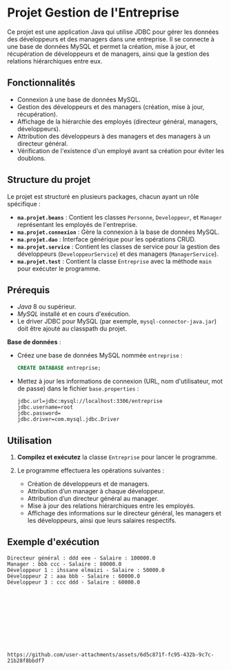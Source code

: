 # Projet Gestion de l'Entreprise

Ce projet est une application Java qui utilise JDBC pour gérer les données des développeurs et des managers dans une entreprise. Il se connecte à une base de données MySQL et permet la création, mise à jour, et récupération de développeurs et de managers, ainsi que la gestion des relations hiérarchiques entre eux.

## Fonctionnalités
- Connexion à une base de données MySQL.
- Gestion des développeurs et des managers (création, mise à jour, récupération).
- Affichage de la hiérarchie des employés (directeur général, managers, développeurs).
- Attribution des développeurs à des managers et des managers à un directeur général.
- Vérification de l'existence d'un employé avant sa création pour éviter les doublons.

## Structure du projet
Le projet est structuré en plusieurs packages, chacun ayant un rôle spécifique :
- **`ma.projet.beans`** : Contient les classes `Personne`, `Developpeur`, et `Manager` représentant les employés de l'entreprise.
- **`ma.projet.connexion`** : Gère la connexion à la base de données MySQL.
- **`ma.projet.dao`** : Interface générique pour les opérations CRUD.
- **`ma.projet.service`** : Contient les classes de service pour la gestion des développeurs (`DeveloppeurService`) et des managers (`ManagerService`).
- **`ma.projet.test`** : Contient la classe `Entreprise` avec la méthode `main` pour exécuter le programme.

## Prérequis
- *Java* 8 ou supérieur.
- *MySQL* installé et en cours d'exécution.
- Le driver JDBC pour MySQL (par exemple, `mysql-connector-java.jar`) doit être ajouté au classpath du projet.

   
 **Base de données** :
   - Créez une base de données MySQL nommée `entreprise` :
     ```sql
     CREATE DATABASE entreprise;
     ```
   - Mettez à jour les informations de connexion (URL, nom d'utilisateur, mot de passe) dans le fichier `base.properties` :
     ```properties
     jdbc.url=jdbc:mysql://localhost:3306/entreprise
     jdbc.username=root
     jdbc.password=
     jdbc.driver=com.mysql.jdbc.Driver
     ```


## Utilisation

1. **Compilez et exécutez** la classe `Entreprise` pour lancer le programme.
   
2. Le programme effectuera les opérations suivantes :
   - Création de développeurs et de managers.
   - Attribution d’un manager à chaque développeur.
   - Attribution d’un directeur général au manager.
   - Mise à jour des relations hiérarchiques entre les employés.
   - Affichage des informations sur le directeur général, les managers et les développeurs, ainsi que leurs salaires respectifs.

## Exemple d'exécution

```plaintext
Directeur général : ddd eee - Salaire : 100000.0
Manager : bbb ccc - Salaire : 80000.0
Développeur 1 : ihssane elmaizi - Salaire : 50000.0
Développeur 2 : aaa bbb - Salaire : 60000.0
Développeur 3 : ccc ddd - Salaire : 60000.0











https://github.com/user-attachments/assets/6d5c871f-fc95-432b-9c7c-21b28f8bbdf7











